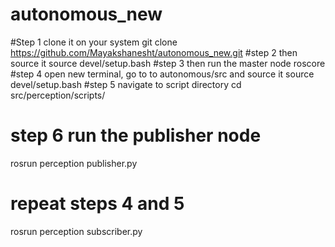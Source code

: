 # autonomous_new
#Step 1 clone it on your system
git clone https://github.com/Mayakshanesht/autonomous_new.git
#step 2 then source it
source devel/setup.bash
#step 3 then run the master node
roscore
#step 4 open new terminal, go to to autonomous/src and source it 
source devel/setup.bash
#step 5 navigate to script directory
cd src/perception/scripts/
# step 6 run the publisher node
rosrun perception publisher.py
# repeat steps 4 and 5
rosrun perception subscriber.py
